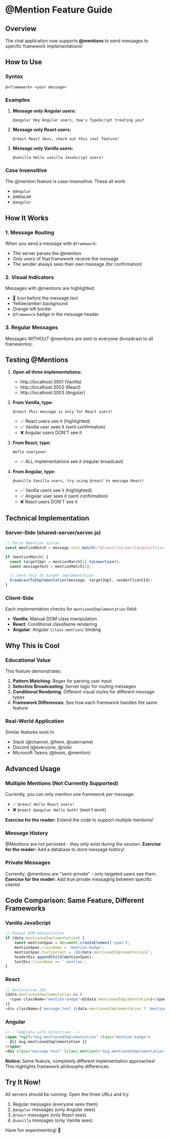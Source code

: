 # @Mention Feature Guide

## Overview
The chat application now supports **@mentions** to send messages to specific framework implementations!

## How to Use

### Syntax
```
@<framework> <your message>
```

### Examples

1. **Message only Angular users:**
   ```
   @angular Hey Angular users, how's TypeScript treating you?
   ```

2. **Message only React users:**
   ```
   @react React devs, check out this cool feature!
   ```

3. **Message only Vanilla users:**
   ```
   @vanilla Hello vanilla JavaScript users!
   ```

### Case Insensitive
The @mention feature is case-insensitive. These all work:
- `@Angular`
- `@ANGULAR`
- `@angular`

## How It Works

### 1. Message Routing
When you send a message with `@framework`:
- The server parses the @mention
- Only users of that framework receive the message
- The sender always sees their own message (for confirmation)

### 2. Visual Indicators
Messages with @mentions are highlighted:
- 📣 Icon before the message text
- Yellow/amber background
- Orange left border
- `@framework` badge in the message header

### 3. Regular Messages
Messages WITHOUT @mentions are sent to everyone (broadcast to all frameworks).

## Testing @Mentions

1. **Open all three implementations:**
   - http://localhost:3001 (Vanilla)
   - http://localhost:3002 (React)
   - http://localhost:3003 (Angular)

2. **From Vanilla, type:**
   ```
   @react This message is only for React users!
   ```
   - ✅ React users see it (highlighted)
   - ✅ Vanilla user sees it (sent confirmation)
   - ❌ Angular users DON'T see it

3. **From React, type:**
   ```
   Hello everyone!
   ```
   - ✅ ALL implementations see it (regular broadcast)

4. **From Angular, type:**
   ```
   @vanilla Vanilla users, try using @react to message React!
   ```
   - ✅ Vanilla users see it (highlighted)
   - ✅ Angular user sees it (sent confirmation)
   - ❌ React users DON'T see it

## Technical Implementation

### Server-Side (shared-server/server.js)
```javascript
// Parse @mention syntax
const mentionMatch = message.text.match(/^@(vanilla|react|angular)\\s+(.+)/i);

if (mentionMatch) {
  const targetImpl = mentionMatch[1].toLowerCase();
  const messageText = mentionMatch[2];

  // Send only to target implementation
  broadcastToImplementation(message, targetImpl, senderClientId);
}
```

### Client-Side
Each implementation checks for `mentionedImplementation` field:
- **Vanilla**: Manual DOM class manipulation
- **React**: Conditional className rendering
- **Angular**: Angular `[class.mention]` binding

## Why This Is Cool

### Educational Value
This feature demonstrates:
1. **Pattern Matching**: Regex for parsing user input
2. **Selective Broadcasting**: Server logic for routing messages
3. **Conditional Rendering**: Different visual styles for different message types
4. **Framework Differences**: See how each framework handles the same feature

### Real-World Application
Similar features exist in:
- Slack (@channel, @here, @username)
- Discord (@everyone, @role)
- Microsoft Teams (@team, @mention)

## Advanced Usage

### Multiple Mentions (Not Currently Supported)
Currently, you can only mention one framework per message:
- ✅ `@react Hello React users!`
- ❌ `@react @angular Hello both!` (won't work)

**Exercise for the reader:** Extend the code to support multiple mentions!

### Message History
@Mentions are not persisted - they only exist during the session.
**Exercise for the reader:** Add a database to store message history!

### Private Messages
Currently, @mentions are "semi-private" - only targeted users see them.
**Exercise for the reader:** Add true private messaging between specific clients!

## Code Comparison: Same Feature, Different Frameworks

### Vanilla JavaScript
```javascript
// Manual DOM manipulation
if (data.mentionedImplementation) {
    const mentionSpan = document.createElement('span');
    mentionSpan.className = 'mention-badge';
    mentionSpan.textContent = `@${data.mentionedImplementation}`;
    headerDiv.appendChild(mentionSpan);
    textDiv.className += ' mention';
}
```

### React
```javascript
// Declarative JSX
{data.mentionedImplementation && (
  <span className="mention-badge">@{data.mentionedImplementation}</span>
)}
<div className={`message-text ${data.mentionedImplementation ? 'mention' : ''}`}>
```

### Angular
```html
<!-- Template with directives -->
<span *ngIf="msg.mentionedImplementation" class="mention-badge">
  @{{ msg.mentionedImplementation }}
</span>
<div class="message-text" [class.mention]="msg.mentionedImplementation">
```

**Notice:** Same feature, completely different implementation approaches! This highlights framework philosophy differences.

## Try It Now!

All servers should be running. Open the three URLs and try:
1. Regular messages (everyone sees them)
2. `@angular` messages (only Angular sees)
3. `@react` messages (only React sees)
4. `@vanilla` messages (only Vanilla sees)

Have fun experimenting! 🎉
